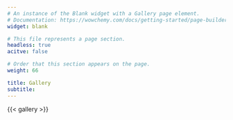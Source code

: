 ```yaml
---
# An instance of the Blank widget with a Gallery page element.
# Documentation: https://wowchemy.com/docs/getting-started/page-builder/
widget: blank

# This file represents a page section.
headless: true
acitve: false

# Order that this section appears on the page.
weight: 66

title: Gallery
subtitle:
---
```


{{< gallery >}}

